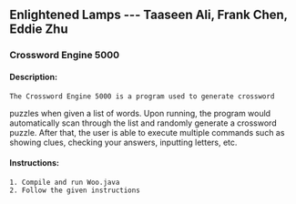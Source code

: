 Enlightened Lamps --- Taaseen Ali, Frank Chen, Eddie Zhu
------

### Crossword Engine 5000

#### Description:

	The Crossword Engine 5000 is a program used to generate crossword
puzzles when given a list of words. Upon running, the program would
automatically scan through the list and randomly generate a crossword
puzzle. After that, the user is able to execute multiple commands 
such as showing clues, checking your answers, inputting letters, etc.
 
#### Instructions:

	1. Compile and run Woo.java
	2. Follow the given instructions
